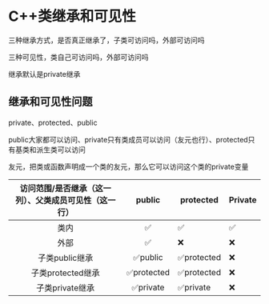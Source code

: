 # C++类继承和可见性



三种继承方式，是否真正继承了，子类可访问吗，外部可访问吗

三种可见性，类自己可访问吗，外部可访问吗

继承默认是private继承

## 继承和可见性问题

private、protected、public

public大家都可以访问、private只有类成员可以访问（友元也行）、protected只有基类和派生类可以访问

友元，把类或函数声明成一个类的友元，那么它可以访问这个类的private变量

| 访问范围/是否继承（这一列）、父类成员可见性（这一行） |   public   | protected  | Private |
| :---------------------------------------------------: | :--------: | ---------- | ------- |
|                         类内                          |     ✅      | ✅          | ✅       |
|                         外部                          |     ✅      | ❌          | ❌       |
|                    子类public继承                     |  ✅public   | ✅protected | ❌       |
|                   子类protected继承                   | ✅protected | ✅protected | ❌       |
|                    子类private继承                    |  ✅private  | ✅private   | ❌       |




